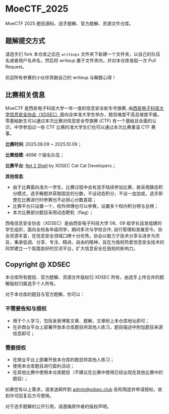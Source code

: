 # MoeCTF_2025

MoeCTF 2025 题目源码、选手题解、官方题解、资源文件仓库。

## 题解提交方式

请选手们 fork 本仓库之后在 `writeups` 文件夹下新建一个文件夹，以自己的队伍名或者用户名命名，然后将 writeup 置于文件夹内，并对本仓库发起一次 Pull Request。

欢迎所有参赛的小伙伴贡献自己的 writeup 与解题心得！

## 比赛相关信息

MoeCTF 是西安电子科技大学一年一度的信息安全新生夺旗赛, 由[西安电子科技大学信息安全协会（XDSEC）](https://xdsec.org/)面向全体准大学生举办，题目难度不高且坡度平缓。零基础新生可以通过本次比赛对信息安全夺旗赛 (CTF) 有一个基础且全面的认识，中学参加过一些 CTF 比赛的准大学生们也可以通过本次比赛重温 CTF 赛事。

**比赛时间**: 2025.08.09 ~ 2025.10.09；

**比赛规模**: 4696 个报名队伍；

**比赛平台**: [Ret 2 Shell](https://ctf.xidian.edu.cn/magic/about) by XDSEC Cat Cat Developers；

**其他信息**:

   - 由于比赛面向准大一学生，比赛过程中会有选手陆续参加比赛，故采用静态积分模式，选手解题并获取固定的分数，不设动态积分，不设一血加成，选手即使在比赛进行时参赛也不必担心分数差距；
   - 比赛平台只设置一个，校外师傅也可以参赛，设置多个校内积分榜与总榜；
   - 本次比赛部分题目采用动态靶机（flag）；

西电信息安全协会（XDSEC）是由西安电子科技大学 08、09 级学长自发组建的学生组织，面向全校各年级同学，期间多次与学校合作, 自行管理和发展至今。协会资源丰富，在信息安全领域口碑十分优秀。协会以致力于技术分享与进步为宗旨，秉承低调、分享、专注、精进、自由的精神，旨在为我校热爱信息安全技术的同学建立一个氛围良好的交流平台，扩大信息安全在我校的影响力。

## Copyright @ XDSEC

本仓库所有题目、官方题解、资源文件版权归 XDSEC 所有，由选手上传合并的题解版权归属选手个人所有。

对于本仓库的题目与官方题解，你可以：

### 不需要告知与授权

- 用于个人学习，包括发表博客文章、题解，文章附上本仓库地址即可；
- 在非商业平台上部署开放本仓库题目供其他人练习，题目描述中附加题目来源信息即可；

### 需要授权

- 在商业平台上部署开放本仓库的题目供其他人练习；
- 使用本仓库题目进行盈利活动；
- 在其他比赛中使用本仓库题目（不建议在比赛中使用已经出现在其他比赛中的题目）；

如果您有以上需求，请发送邮件到 [admin@xdsec.club](mailto:admin@xdsec.club) 告知用途并申请授权，收到许可回复后方可使用。

对于选手题解的公开引用，请遵循原作者的版权声明。
